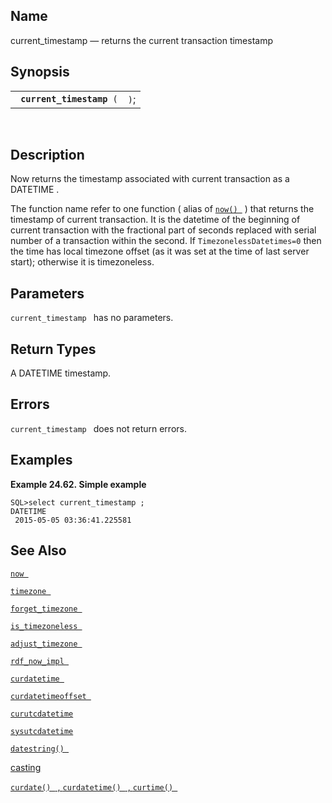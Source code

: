 <div id="fn_current_timestamp" class="refentry">

<div class="titlepage">

</div>

<div class="refnamediv">

## Name

current_timestamp — returns the current transaction timestamp

</div>

<div class="refsynopsisdiv">

## Synopsis

<div id="fsyn_current_timestamp" class="funcsynopsis">

|                                |      |
|--------------------------------|------|
| ` `**`current_timestamp`**` (` | `)`; |

<div class="funcprototype-spacer">

 

</div>

</div>

</div>

<div id="desc_current_timestamp" class="refsect1">

## Description

Now returns the timestamp associated with current transaction as a
<span class="type">DATETIME </span> .

The function name refer to one function ( alias of
<a href="fn_now.html" class="link" title="now"><code
class="function">now() </code></a> ) that returns the timestamp of
current transaction. It is the datetime of the beginning of current
transaction with the fractional part of seconds replaced with serial
number of a transaction within the second. If `TimezonelessDatetimes=0`
then the time has local timezone offset (as it was set at the time of
last server start); otherwise it is timezoneless.

</div>

<div id="params_current_timestamp" class="refsect1">

## Parameters

`current_timestamp ` has no parameters.

</div>

<div id="ret_current_timestamp" class="refsect1">

## Return Types

A <span class="type">DATETIME </span> timestamp.

</div>

<div id="errors_current_timestamp" class="refsect1">

## Errors

`current_timestamp ` does not return errors.

</div>

<div id="examples_current_timestamp" class="refsect1">

## Examples

<div id="ex_current_timestamp" class="example">

**Example 24.62. Simple example**

<div class="example-contents">

``` screen
SQL>select current_timestamp ;
DATETIME
 2015-05-05 03:36:41.225581
```

</div>

</div>

  

</div>

<div id="seealso_current_timestamp" class="refsect1">

## See Also

<a href="fn_now.html" class="link" title="now"><code
class="function">now </code></a>

<a href="fn_timezone.html" class="link" title="timezone"><code
class="function">timezone </code></a>

<a href="fn_forget_timezone.html" class="link"
title="forget_timezone"><code
class="function">forget_timezone </code></a>

<a href="fn_is_timezoneless.html" class="link"
title="is_timezoneless"><code
class="function">is_timezoneless </code></a>

<a href="fn_adjust_timezone.html" class="link"
title="adjust_timezone"><code
class="function">adjust_timezone </code></a>

<a href="fn_rdf_now_impl.html" class="link" title="rdf_now_impl"><code
class="function">rdf_now_impl </code></a>

<a href="fn_curdatetime.html" class="link" title="curdatetime"><code
class="function">curdatetime </code></a>

<a href="fn_curdatetimeoffset.html" class="link"
title="curdatetimeoffset"><code
class="function">curdatetimeoffset </code></a>

<a href="fn_curutcdatetime.html" class="link"
title="curutcdatetime"><code class="function">curutcdatetime </code></a>

<a href="fn_sysutcdatetime.html" class="link"
title="sysutcdatetime"><code class="function">sysutcdatetime </code></a>

<a href="fn_datestring.html" class="link"
title="datestring , datestring_gmt ,"><code
class="function">datestring() </code></a>

<a href="ch-sqlreference.html#dtcasting" class="link"
title="9.1.2. Casting">casting</a>

<a href="fn_curdate.html" class="link" title="curdate"><code
class="function">curdate() </code> , <code
class="function">curdatetime() </code> , <code
class="function">curtime() </code></a>

</div>

</div>
